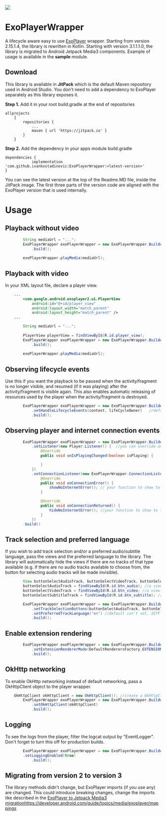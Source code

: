 [![](https://jitpack.io/v/ivankostadinovic/ExoPlayerWrapper.svg)](https://jitpack.io/#ivankostadinovic/ExoPlayerWrapper)
# ExoPlayerWrapper
A lifecycle aware easy to use [ExoPlayer](https://github.com/google/ExoPlayer) wrapper. Starting from version 2.15.1.4, the library is rewritten in Kotlin. Starting with version 3.1.1.1.0, the library is migrated to Android Jetpack Media3 components. Example of usage is available in the **sample** module.


## Download
This library is available in **JitPack** which is the default Maven repository used in Android Studio. 
You don't need to add a dependency to ExoPlayer separately as this library exposes it.

**Step 1.** Add it in your root build.gradle at the end of repositories
```Gradle
allprojects 
    {
        repositories {
            ...
            maven { url 'https://jitpack.io' }
        }
    }
```

**Step 2.** Add the dependency in your apps module build.gradle
```Gradle
dependencies {
	        implementation 'com.github.ivankostadinovic:ExoPlayerWrapper:<latest-version>' 
}
```
You can see the latest version at the top of the Readme.MD file, inside the JitPack image. 
The first three parts of the version code are aligned with the ExoPlayer version that is used internally.

# Usage

## Playback without video
```java
        String mediaUrl = "...";
        ExoPlayerWrapper exoPlayerWrapper = new ExoPlayerWrapper.Builder(context)
            .build();
        
        exoPlayerWrapper.playMedia(mediaUrl);
```

## Playback with video
In your XML layout file, declare a player view.

```xml
	...
        <com.google.android.exoplayer2.ui.PlayerView
            android:id="@+id/player_view"
            android:layout_width="match_parent"
            android:layout_height="match_parent" />
	...
```

```java
        String mediaUrl = "...";
        
        PlayerView playerView = findViewById(R.id.player_view);
        ExoPlayerWrapper exoPlayerWrapper = new ExoPlayerWrapper.Builder(context, playerView)
            .build();
        
        exoPlayerWrapper.playMedia(mediaUrl);
```

## Observing lifecycle events
Use this if you want the playback to be paused when the activity/fragment is no longer visible, and resumed (if it was playing) after the activity/fragment is visible again.
This also enables automatic releasing of resources used by the player when the activity/fragment is destroyed.
```java
        ExoPlayerWrapper exoPlayerWrapper = new ExoPlayerWrapper.Builder(context)
            .setHandleLifecycleEvents(context, lifeCycleOwner)   //default is false, lifeCycleOwner - LifeCycleOwner to which the player will be bound to (activity or fragment)
            .build();
```

## Observing player and internet connection events
```java
        ExoPlayerWrapper exoPlayerWrapper = new ExoPlayerWrapper.Builder(context)
            .setListener(new Player.Listener() {  //you can override any Player.Listener function here
                @Override
                public void onIsPlayingChanged(boolean isPlaying) {

                }
            })
            .setConnectionListener(new ExoPlayerWrapper.ConnectionListener() {
                @Override
                public void onConnectionError() {
                    showNoInternetError(); // your function to show to the user that there is an internet connection issue
                }

                @Override
                public void onConnectionReturned() {
                    hideNoInternetError(); //your function to show to the user that the internet connection returned
                }
            })
	    .build()
```

## Track selection and preferred language
If you wish to add track selection and/or a preferred audio/subtitle language, pass the views and the preferred language to the library.
The library will automatically hide the views if there are no tracks of that type available (e.g. if there are no audio tracks available to choose from, the button for selecting audio tracks will be made invisible).
```java
        View buttonSelectAudioTrack, buttonSelectVideoTrack, buttonSelectSubtitleTrack;
        buttonSelectAudioTrack = findViewById(R.id.btn_audio); //a view which when clicked will open audio track selection dialog
        buttonSelectVideoTrack = findViewById(R.id.btn_video; //a view which when clicked will open video track selection dialog
        buttonSelectSubtitleTrack = findViewById(R.id.btn_subtitle); //a view which when clicked will open subtitle track selection dialog

        ExoPlayerWrapper exoPlayerWrapper = new ExoPlayerWrapper.Builder(context)
            .setTrackSelectionButtons(buttonSelectAudioTrack, buttonSelectVideoTrack, buttonSelectSubtitleTrack)
            .setPreferredTrackLanguage("en") //default isn't set, IETF BCP 47 conformant tag
            .build();
```

## Enable extension rendering
```java
        ExoPlayerWrapper exoPlayerWrapper = new ExoPlayerWrapper.Builder(context)
            .setExtensionRendererMode(DefaultRenderersFactory.EXTENSION_RENDERER_MODE_ON)
            .build();
```

## OkHttp networking
To enable OkHttp networking instead of default networking, pass a OkHttpClient object to the player wrapper.
```java
	OkHttpClient okHttpClient = new OkHttpClient(); //create a OkHttpClient object, or reuse one you already have in the app.
        ExoPlayerWrapper exoPlayerWrapper = new ExoPlayerWrapper.Builder(context)
            .setOkHttpClient(okHttpClient)
            .build();
```

## Logging
To see the logs from the player, filter the logcat output by "EventLogger". Don't forget to turn this off for production builds.
```java
        ExoPlayerWrapper exoPlayerWrapper = new ExoPlayerWrapper.Builder(context)
	    .setLoggingEnabled(true)
            .build();
```

## Migrating from version 2 to version 3
The library methods didn't change, but ExoPlayer imports (if you use any) are changed. This could introduce breaking changes, change the imports like described in the [ExoPlayer to Jetpack Media3 migration](https://developer.android.com/guide/topics/media/exoplayer/mappings)https://developer.android.com/guide/topics/media/exoplayer/mappings

